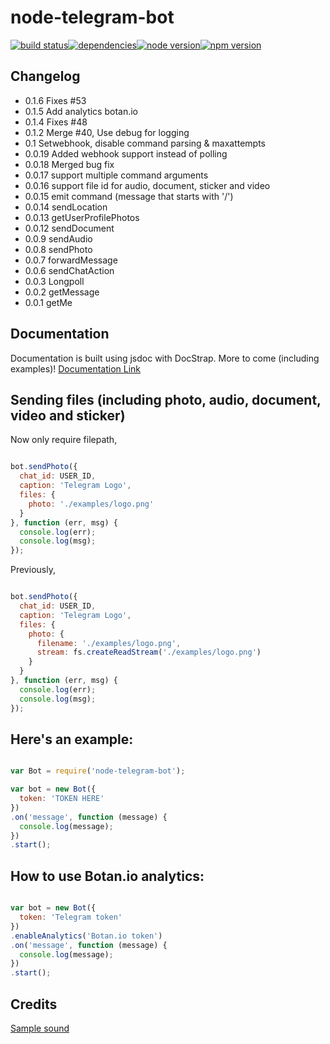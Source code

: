 node-telegram-bot
=================
[![build status](https://img.shields.io/travis/depoio/node-telegram-bot.svg?style=flat-square)](https://travis-ci.org/depoio/node-telegram-bot)[![dependencies](https://img.shields.io/david/depoio/node-telegram-bot.svg?style=flat-square)](https://david-dm.org/depoio/node-telegram-bot)[![node version](https://img.shields.io/node/v/gh-badges.svg?style=flat-square)](https://www.npmjs.com/package/node-telegram-bot)[![npm version](http://img.shields.io/npm/v/gh-badges.svg?style=flat-square)](https://www.npmjs.com/package/node-telegram-bot)

## Changelog

- 0.1.6 Fixes #53
- 0.1.5 Add analytics botan.io
- 0.1.4 Fixes #48
- 0.1.2 Merge #40, Use debug for logging
- 0.1 Setwebhook, disable command parsing & maxattempts
- 0.0.19 Added webhook support instead of polling
- 0.0.18 Merged bug fix
- 0.0.17 support multiple command arguments
- 0.0.16 support file id for audio, document, sticker and video
- 0.0.15 emit command (message that starts with '/')
- 0.0.14 sendLocation
- 0.0.13 getUserProfilePhotos
- 0.0.12 sendDocument
- 0.0.9 sendAudio
- 0.0.8 sendPhoto
- 0.0.7 forwardMessage
- 0.0.6 sendChatAction
- 0.0.3 Longpoll
- 0.0.2 getMessage
- 0.0.1 getMe

## Documentation

Documentation is built using jsdoc with DocStrap. More to come (including examples)!
[Documentation Link](http://depoio.github.io/node-telegram-bot/Bot.html)

## Sending files (including photo, audio, document, video and sticker) 

Now only require filepath,

```javascript

bot.sendPhoto({
  chat_id: USER_ID,
  caption: 'Telegram Logo',
  files: {
    photo: './examples/logo.png'
  }
}, function (err, msg) {
  console.log(err);
  console.log(msg);
});

```


Previously, 

```javascript

bot.sendPhoto({
  chat_id: USER_ID,
  caption: 'Telegram Logo',
  files: {
    photo: {
      filename: './examples/logo.png',
      stream: fs.createReadStream('./examples/logo.png')
    }
  }
}, function (err, msg) {
  console.log(err);
  console.log(msg);
});

```


## Here's an example:

```javascript

var Bot = require('node-telegram-bot');

var bot = new Bot({
  token: 'TOKEN HERE'
})
.on('message', function (message) {
  console.log(message);
})
.start();

```

## How to use Botan.io analytics:
```javascript

var bot = new Bot({
  token: 'Telegram token'
})
.enableAnalytics('Botan.io token')
.on('message', function (message) {
  console.log(message);
})
.start();

```

## Credits
[Sample sound](http://www.bigsoundbank.com/sound-0477-wilhelm-scream.html)
